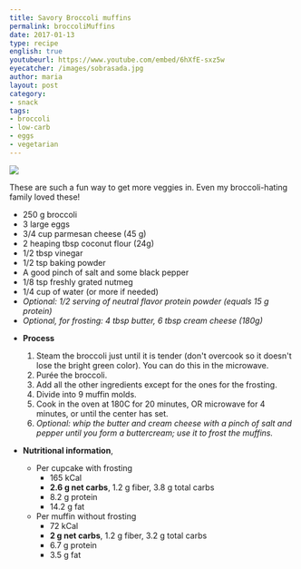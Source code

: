 ```yaml
---
title: Savory Broccoli muffins
permalink: broccoliMuffins
date: 2017-01-13
type: recipe
english: true
youtubeurl: https://www.youtube.com/embed/6hXfE-sxz5w
eyecatcher: /images/sobrasada.jpg
author: maria
layout: post
category: 
- snack
tags: 
- broccoli
- low-carb
- eggs
- vegetarian
---
```


<img src="https://farm1.staticflickr.com/491/32141981182_c106326fbd_o_d.jpg" >

These are such a fun way to get more veggies in. Even my broccoli-hating family loved these!


<ul>
  <li>250 g broccoli</li>
  <li>3 large eggs</li>
  <li>3/4 cup parmesan cheese (45 g)</li>
  <li>2 heaping tbsp coconut flour (24g)</li>
  <li>1/2 tbsp vinegar</li>
  <li>1/2 tsp baking powder</li>
  <li>A good pinch of salt and some black pepper</li>
  <li>1/8 tsp freshly grated nutmeg</li>
  <li>1/4 cup of water (or more if needed)</li>
  <li><i>Optional: 1/2 serving of neutral flavor protein powder (equals 15 g protein)</i></li>
  <li><i>Optional, for frosting: 4 tbsp butter, 6 tbsp cream cheese (180g)</i></li>
</ul>

* **Process** 
  1. Steam the broccoli just until it is tender (don't overcook so it doesn't lose the bright green color). You can do this in the microwave. 
  2. Purée the broccoli. 
  3. Add all the other ingredients except for the ones for the frosting. 
  4. Divide into 9 muffin molds. 
  5. Cook in the oven at 180C for 20 minutes, OR microwave for 4 minutes, or until the center has set. 
  6. _Optional: whip the butter and cream cheese with a pinch of salt and pepper until you form a buttercream; use it to frost the muffins._
  
* **Nutritional information**, 
  - Per cupcake with frosting
    - 165 kCal
    - **2.6 g net carbs**, 1.2 g fiber, 3.8 g total carbs
    - 8.2 g protein
    - 14.2 g fat
  - Per muffin without frosting
    - 72 kCal
    - **2 g net carbs**, 1.2 g fiber, 3.2 g total carbs
    - 6.7 g protein
    - 3.5 g fat


